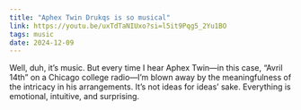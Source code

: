 ```yaml
---
title: "Aphex Twin Drukqs is so musical"
link: https://youtu.be/uxTdTaNIUxo?si=l5it9Pqg5_2Yu1BO
tags: music
date: 2024-12-09
---
```


Well, duh, it’s music. But every time I hear Aphex Twin—in this case, “Avril 14th” on a Chicago college radio—I’m blown away by the meaningfulness of the intricacy in his arrangements. It’s not ideas for ideas’ sake. Everything is emotional, intuitive, and surprising.
